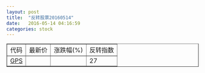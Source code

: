 ```yaml
---
layout: post
title:  "反转股票20160514"
date:   2016-05-14 04:16:59
categories: stock
---
```


<script type="text/javascript">
var stockList = []
stockList.push('gb_gps');
</script>

<table border="1">
 <tr>
 <td>代码</td>
  <td>最新价</td>
  <td>涨跌幅(%)</td>
 <td>反转指数</td>
</tr>
  <tr id="gps"><td><a href="http://stock.finance.sina.com.cn/usstock/quotes/GPS.html" target="_blank">GPS</a></td><td></td><td></td><td>27</td></tr>
</table>
